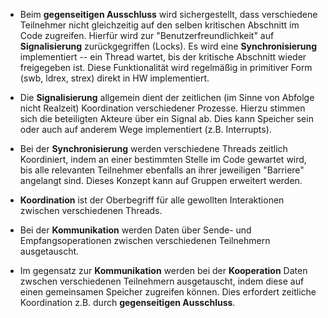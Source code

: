 * Beim **gegenseitigen Ausschluss** wird sichergestellt, dass verschiedene Teilnehmer nicht gleichzeitig auf den selben kritischen Abschnitt im Code zugreifen. Hierfür wird zur "Benutzerfreundlichkeit" auf **Signalisierung** zurückgegriffen (Locks). Es wird eine **Synchronisierung** implementiert -- ein Thread wartet, bis der kritische Abschnitt wieder freigegeben ist. Diese Funktionalität wird regelmäßig in primitiver Form (swb, ldrex, strex) direkt in HW implementiert.

* Die **Signalisierung** allgemein dient der zeitlichen (im Sinne von Abfolge nicht Realzeit) Koordination verschiedener Prozesse. Hierzu stimmen sich die beteiligten Akteure über ein Signal ab. Dies kann Speicher sein oder auch auf anderem Wege implementiert (z.B. Interrupts).

* Bei der **Synchronisierung** werden verschiedene Threads zeitlich Koordiniert, indem an einer bestimmten Stelle im Code gewartet wird, bis alle relevanten Teilnehmer ebenfalls an ihrer jeweiligen "Barriere" angelangt sind. Dieses Konzept kann auf Gruppen erweitert werden.

* **Koordination** ist der Oberbegriff für alle gewollten Interaktionen zwischen verschiedenen Threads.

* Bei der **Kommunikation** werden Daten über Sende- und Empfangsoperationen zwischen verschiedenen Teilnehmern ausgetauscht.

* Im gegensatz zur **Kommunikation** werden bei der **Kooperation** Daten zwschen verschiedenen Teilnehmern ausgetauscht, indem diese auf einen gemeinsamen Speicher zugreifen können. Dies erfordert zeitliche Koordination z.B. durch **gegenseitigen Ausschluss**.
